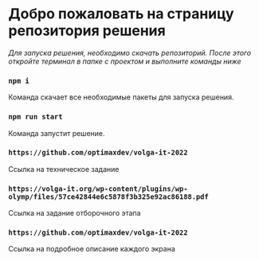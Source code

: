# Добро пожаловать на страницу репозитория решения

 _Для запуска решения, необходимо скачать репозиторий. После этого откройте терминал в папке с проектом и выполните команды ниже_

### `npm i`

Команда скачает все необходимые пакеты для запуска решения.

### `npm run start`

Команда запустит решение. 

### `https://github.com/optimaxdev/volga-it-2022`

Ссылка на техническое задание

### `https://volga-it.org/wp-content/plugins/wp-olymp/files/57ce42844e6c5878f3b325e92ac86188.pdf`

Ссылка на задание отборочного этапа

### `https://github.com/optimaxdev/volga-it-2022`

Ссылка на подробное описание каждого экрана
